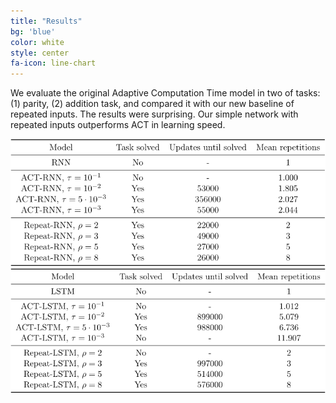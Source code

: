 ```yaml
---
title: "Results"
bg: 'blue'
color: white
style: center
fa-icon: line-chart
---
```


We evaluate the original Adaptive Computation Time model in two of tasks: (1) parity, (2) addition task, and compared it with our new baseline of repeated inputs. The results were surprising. Our simple network with repeated inputs outperforms ACT in learning speed.

<img src="./assets/parity-table.png" alt="Results table for the Parity task"/>

<img src="./assets/addition-table.png" alt="Results table for the Addition task"/>
